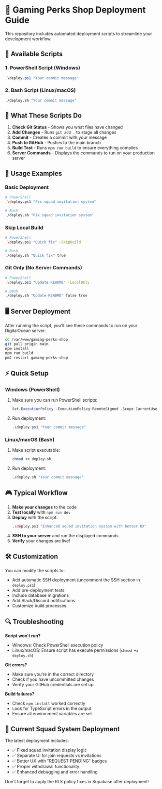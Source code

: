 # 🚀 Gaming Perks Shop Deployment Guide

This repository includes automated deployment scripts to streamline your development workflow.

## 📁 Available Scripts

### 1. PowerShell Script (Windows)
```powershell
.\deploy.ps1 "Your commit message"
```

### 2. Bash Script (Linux/macOS)
```bash
./deploy.sh "Your commit message"
```

## 🎯 What These Scripts Do

1. **Check Git Status** - Shows you what files have changed
2. **Add Changes** - Runs `git add .` to stage all changes
3. **Commit** - Creates a commit with your message
4. **Push to GitHub** - Pushes to the main branch
5. **Build Test** - Runs `npm run build` to ensure everything compiles
6. **Server Commands** - Displays the commands to run on your production server

## 🔧 Usage Examples

### Basic Deployment
```bash
# PowerShell
.\deploy.ps1 "Fix squad invitation system"

# Bash
./deploy.sh "Fix squad invitation system"
```

### Skip Local Build
```bash
# PowerShell
.\deploy.ps1 "Quick fix" -SkipBuild

# Bash  
./deploy.sh "Quick fix" true
```

### Git Only (No Server Commands)
```bash
# PowerShell
.\deploy.ps1 "Update README" -LocalOnly

# Bash
./deploy.sh "Update README" false true
```

## 🖥️ Server Deployment

After running the script, you'll see these commands to run on your DigitalOcean server:

```bash
cd /var/www/gaming-perks-shop
git pull origin main
npm install
npm run build
pm2 restart gaming-perks-shop
```

## ⚡ Quick Setup

### Windows (PowerShell)
1. Make sure you can run PowerShell scripts:
   ```powershell
   Set-ExecutionPolicy -ExecutionPolicy RemoteSigned -Scope CurrentUser
   ```
2. Run deployment:
   ```powershell
   .\deploy.ps1 "Your commit message"
   ```

### Linux/macOS (Bash)
1. Make script executable:
   ```bash
   chmod +x deploy.sh
   ```
2. Run deployment:
   ```bash
   ./deploy.sh "Your commit message"
   ```

## 🎮 Typical Workflow

1. **Make your changes** to the code
2. **Test locally** with `npm run dev`
3. **Deploy** with the script:
   ```bash
   .\deploy.ps1 "Enhanced squad invitation system with better UX"
   ```
4. **SSH to your server** and run the displayed commands
5. **Verify** your changes are live!

## 🛠️ Customization

You can modify the scripts to:
- Add automatic SSH deployment (uncomment the SSH section in `deploy.ps1`)
- Add pre-deployment tests
- Include database migrations
- Add Slack/Discord notifications
- Customize build processes

## 🔍 Troubleshooting

**Script won't run?**
- Windows: Check PowerShell execution policy
- Linux/macOS: Ensure script has execute permissions (`chmod +x deploy.sh`)

**Git errors?**
- Make sure you're in the correct directory
- Check if you have uncommitted changes
- Verify your GitHub credentials are set up

**Build failures?**
- Check `npm install` worked correctly
- Look for TypeScript errors in the output
- Ensure all environment variables are set

## 📝 Current Squad System Deployment

The latest deployment includes:
- ✅ Fixed squad invitation display logic
- ✅ Separate UI for join requests vs invitations  
- ✅ Better UX with "REQUEST PENDING" badges
- ✅ Proper withdrawal functionality
- ✅ Enhanced debugging and error handling

Don't forget to apply the RLS policy fixes in Supabase after deployment! 